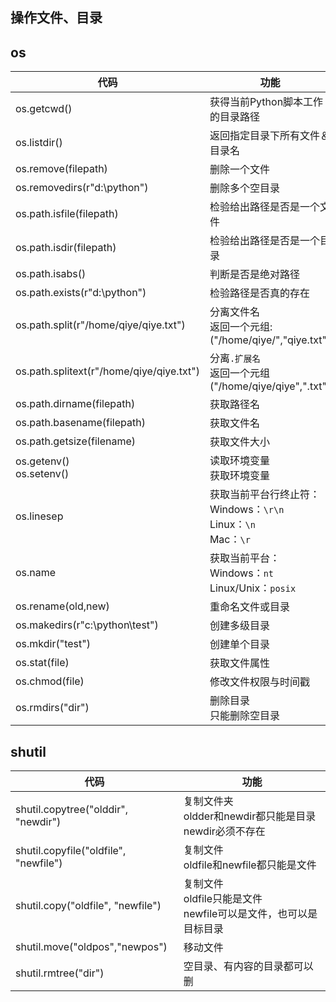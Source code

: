 操作文件、目录
---
## os

|代码|功能|
|-|-|
|os.getcwd()|获得当前Python脚本工作的目录路径|
|os.listdir()|返回指定目录下所有文件＆目录名|
|os.remove(filepath)|删除一个文件|
|os.removedirs(r"d:\python")|删除多个空目录|
|os.path.isfile(filepath)|检验给出路径是否是一个文件|
|os.path.isdir(filepath)|检验给出路径是否是一个目录|
|os.path.isabs()|判断是否是绝对路径|
|os.path.exists(r"d:\python")|检验路径是否真的存在|
|os.path.split(r"/home/qiye/qiye.txt")|分离文件名<br>返回一个元组:("/home/qiye/","qiye.txt")|
|os.path.splitext(r"/home/qiye/qiye.txt")|分离`.扩展名`<br>返回一个元组("/home/qiye/qiye",".txt")|
|os.path.dirname(filepath)|获取路径名|
|os.path.basename(filepath)|获取文件名|
|os.path.getsize(filename)|获取文件大小|
|os.getenv()<br>os.setenv()|读取环境变量<br>获取环境变量|
|os.linesep|获取当前平台行终止符：<br>Windows：`\r\n`<br>Linux：`\n`<br>Mac：`\r`|
|os.name|获取当前平台：<br>Windows：`nt`<br>Linux/Unix：`posix`|
|os.rename(old,new)|重命名文件或目录|
|os.makedirs(r"c:\python\test")|创建多级目录|
|os.mkdir("test")|创建单个目录|
|os.stat(file)|获取文件属性|
|os.chmod(file)|修改文件权限与时间戳|
|os.rmdirs("dir")|删除目录<br>只能删除空目录<br>|
## shutil
|代码|功能|
|-|-|
|shutil.copytree("olddir", "newdir")|复制文件夹<br>oldder和newdir都只能是目录<br>newdir必须不存在|
|shutil.copyfile("oldfile", "newfile")|复制文件<br>oldfile和newfile都只能是文件|
|shutil.copy("oldfile", "newfile")|复制文件<br>oldfile只能是文件<br>newfile可以是文件，也可以是目标目录|
|shutil.move("oldpos","newpos")|移动文件|
|shutil.rmtree("dir")|空目录、有内容的目录都可以删|
